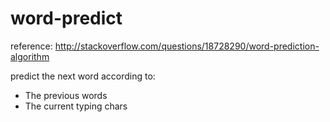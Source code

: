 # word-predict

reference: http://stackoverflow.com/questions/18728290/word-prediction-algorithm

predict the next word according to:
 - The previous words
 - The current typing chars

